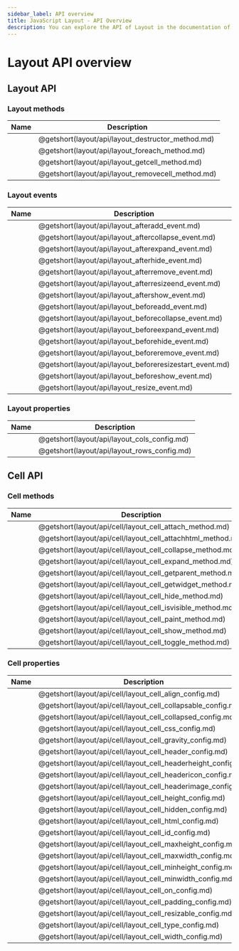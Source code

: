 ```yaml
---
sidebar_label: API overview
title: JavaScript Layout - API Overview 
description: You can explore the API of Layout in the documentation of the DHTMLX JavaScript UI library. Browse developer guides and API reference, try out code examples and live demos, and download a free 30-day evaluation version of DHTMLX Suite 7.
---
```


# Layout API overview

## Layout API

### Layout methods

| Name                                       | Description                                       |
| ------------------------------------------ | ------------------------------------------------- |
| [](layout/api/layout_destructor_method.md) | @getshort(layout/api/layout_destructor_method.md) |
| [](layout/api/layout_foreach_method.md)    | @getshort(layout/api/layout_foreach_method.md)    |
| [](layout/api/layout_getcell_method.md)    | @getshort(layout/api/layout_getcell_method.md)    |
| [](layout/api/layout_removecell_method.md) | @getshort(layout/api/layout_removecell_method.md) |

### Layout events

| Name                                             | Description                                             |
| ------------------------------------------------ | ------------------------------------------------------- |
| [](layout/api/layout_afteradd_event.md)          | @getshort(layout/api/layout_afteradd_event.md)          |
| [](layout/api/layout_aftercollapse_event.md)     | @getshort(layout/api/layout_aftercollapse_event.md)     |
| [](layout/api/layout_afterexpand_event.md)       | @getshort(layout/api/layout_afterexpand_event.md)       |
| [](layout/api/layout_afterhide_event.md)         | @getshort(layout/api/layout_afterhide_event.md)         |
| [](layout/api/layout_afterremove_event.md)       | @getshort(layout/api/layout_afterremove_event.md)       |
| [](layout/api/layout_afterresizeend_event.md)    | @getshort(layout/api/layout_afterresizeend_event.md)    |
| [](layout/api/layout_aftershow_event.md)         | @getshort(layout/api/layout_aftershow_event.md)         |
| [](layout/api/layout_beforeadd_event.md)         | @getshort(layout/api/layout_beforeadd_event.md)         |
| [](layout/api/layout_beforecollapse_event.md)    | @getshort(layout/api/layout_beforecollapse_event.md)    |
| [](layout/api/layout_beforeexpand_event.md)      | @getshort(layout/api/layout_beforeexpand_event.md)      |
| [](layout/api/layout_beforehide_event.md)        | @getshort(layout/api/layout_beforehide_event.md)        |
| [](layout/api/layout_beforeremove_event.md)      | @getshort(layout/api/layout_beforeremove_event.md)      |
| [](layout/api/layout_beforeresizestart_event.md) | @getshort(layout/api/layout_beforeresizestart_event.md) |
| [](layout/api/layout_beforeshow_event.md)        | @getshort(layout/api/layout_beforeshow_event.md)        |
| [](layout/api/layout_resize_event.md)            | @getshort(layout/api/layout_resize_event.md)            |

### Layout properties

| Name                                         | Description                                         |
| -------------------------------------------- | --------------------------------------------------- |
| [](layout/api/layout_cols_config.md)         | @getshort(layout/api/layout_cols_config.md)         |
| [](layout/api/layout_rows_config.md)         | @getshort(layout/api/layout_rows_config.md)         |

## Cell API

### Cell methods

| Name                                       | Description                                       |
| ------------------------------------------ | ------------------------------------------------- |
| [](layout/api/cell/layout_cell_attach_method.md)     | @getshort(layout/api/cell/layout_cell_attach_method.md)     |
| [](layout/api/cell/layout_cell_attachhtml_method.md) | @getshort(layout/api/cell/layout_cell_attachhtml_method.md) |
| [](layout/api/cell/layout_cell_collapse_method.md)   | @getshort(layout/api/cell/layout_cell_collapse_method.md)   |
| [](layout/api/cell/layout_cell_expand_method.md)     | @getshort(layout/api/cell/layout_cell_expand_method.md)     |
| [](layout/api/cell/layout_cell_getparent_method.md)  | @getshort(layout/api/cell/layout_cell_getparent_method.md)  |
| [](layout/api/cell/layout_cell_getwidget_method.md)  | @getshort(layout/api/cell/layout_cell_getwidget_method.md)  |
| [](layout/api/cell/layout_cell_hide_method.md)       | @getshort(layout/api/cell/layout_cell_hide_method.md)       |
| [](layout/api/cell/layout_cell_isvisible_method.md)  | @getshort(layout/api/cell/layout_cell_isvisible_method.md)  |
| [](layout/api/cell/layout_cell_paint_method.md)      | @getshort(layout/api/cell/layout_cell_paint_method.md)      |
| [](layout/api/cell/layout_cell_show_method.md)       | @getshort(layout/api/cell/layout_cell_show_method.md)       |
| [](layout/api/cell/layout_cell_toggle_method.md)     | @getshort(layout/api/cell/layout_cell_toggle_method.md)     |

### Cell properties

| Name                                         | Description                                         |
| -------------------------------------------- | --------------------------------------------------- |
| [](layout/api/cell/layout_cell_align_config.md)        | @getshort(layout/api/cell/layout_cell_align_config.md)        |
| [](layout/api/cell/layout_cell_collapsable_config.md)  | @getshort(layout/api/cell/layout_cell_collapsable_config.md)  |
| [](layout/api/cell/layout_cell_collapsed_config.md)    | @getshort(layout/api/cell/layout_cell_collapsed_config.md)    |
| [](layout/api/cell/layout_cell_css_config.md)          | @getshort(layout/api/cell/layout_cell_css_config.md)          |
| [](layout/api/cell/layout_cell_gravity_config.md)      | @getshort(layout/api/cell/layout_cell_gravity_config.md)      |
| [](layout/api/cell/layout_cell_header_config.md)       | @getshort(layout/api/cell/layout_cell_header_config.md)       |
| [](layout/api/cell/layout_cell_headerheight_config.md) | @getshort(layout/api/cell/layout_cell_headerheight_config.md) |
| [](layout/api/cell/layout_cell_headericon_config.md)   | @getshort(layout/api/cell/layout_cell_headericon_config.md)   |
| [](layout/api/cell/layout_cell_headerimage_config.md)  | @getshort(layout/api/cell/layout_cell_headerimage_config.md)  |
| [](layout/api/cell/layout_cell_height_config.md)       | @getshort(layout/api/cell/layout_cell_height_config.md)       |
| [](layout/api/cell/layout_cell_hidden_config.md)       | @getshort(layout/api/cell/layout_cell_hidden_config.md)       |
| [](layout/api/cell/layout_cell_html_config.md)         | @getshort(layout/api/cell/layout_cell_html_config.md)         |
| [](layout/api/cell/layout_cell_id_config.md)           | @getshort(layout/api/cell/layout_cell_id_config.md)           |
| [](layout/api/cell/layout_cell_maxheight_config.md)    | @getshort(layout/api/cell/layout_cell_maxheight_config.md)    |
| [](layout/api/cell/layout_cell_maxwidth_config.md)     | @getshort(layout/api/cell/layout_cell_maxwidth_config.md)     |
| [](layout/api/cell/layout_cell_minheight_config.md)    | @getshort(layout/api/cell/layout_cell_minheight_config.md)    |
| [](layout/api/cell/layout_cell_minwidth_config.md)     | @getshort(layout/api/cell/layout_cell_minwidth_config.md)     |
| [](layout/api/cell/layout_cell_on_config.md)           | @getshort(layout/api/cell/layout_cell_on_config.md)           |
| [](layout/api/cell/layout_cell_padding_config.md)      | @getshort(layout/api/cell/layout_cell_padding_config.md)      |
| [](layout/api/cell/layout_cell_resizable_config.md)    | @getshort(layout/api/cell/layout_cell_resizable_config.md)    |
| [](layout/api/cell/layout_cell_type_config.md)         | @getshort(layout/api/cell/layout_cell_type_config.md)         |
| [](layout/api/cell/layout_cell_width_config.md)        | @getshort(layout/api/cell/layout_cell_width_config.md)        |
